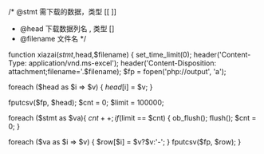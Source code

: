 
/* @stmt 需下载的数据，类型 [[ ]]
*  @head 下载数据列名 , 类型 [] 
*  @filename 文件名 
*/

function xiazai($stmt,$head,$filename) { 
set_time_limit(0); 
header('Content-Type: application/vnd.ms-excel'); 
header('Content-Disposition: attachment;filename='.$filename); 
$fp = fopen('php://output', 'a'); 

foreach ($head as $i => $v) {
  $head[$i] = $v; 
} 

fputcsv($fp, $head); 
$cnt = 0; 
$limit = 100000; 

foreach ($stmt as $va){
  $cnt ++; 
  if ($limit == $cnt) { 
    ob_flush();
    flush(); 
    $cnt = 0; 
  } 
  
  foreach ($va as $i => $v) { 
  $row[$i] = $v?$v:'-'; 
  } 
fputcsv($fp, $row); 
}
